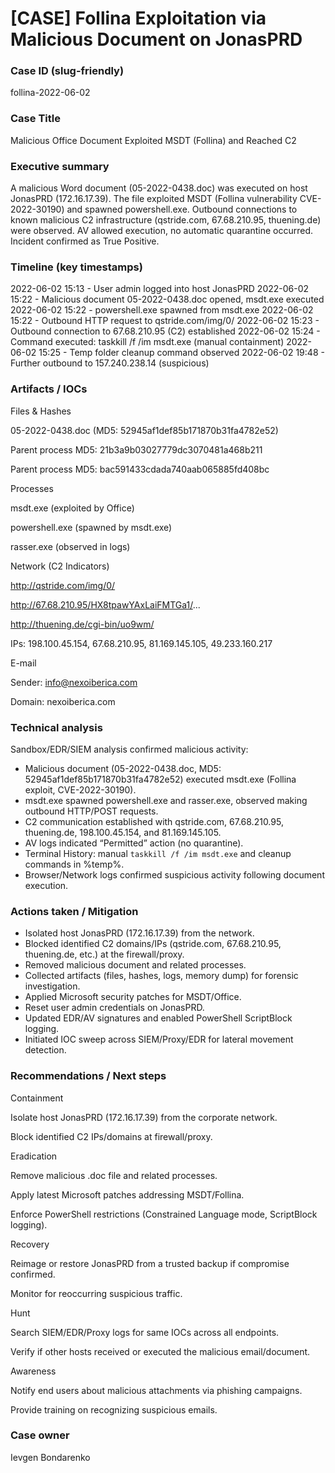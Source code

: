 # [CASE] Follina Exploitation via Malicious Document on JonasPRD

### Case ID (slug-friendly)

follina-2022-06-02

### Case Title

Malicious Office Document Exploited MSDT (Follina) and Reached C2

### Executive summary

A malicious Word document (05-2022-0438.doc) was executed on host JonasPRD (172.16.17.39). 
The file exploited MSDT (Follina vulnerability CVE-2022-30190) and spawned powershell.exe. 
Outbound connections to known malicious C2 infrastructure (qstride.com, 67.68.210.95, thuening.de) were observed. 
AV allowed execution, no automatic quarantine occurred. Incident confirmed as True Positive.

### Timeline (key timestamps)

2022-06-02 15:13 - User admin logged into host JonasPRD
2022-06-02 15:22 - Malicious document 05-2022-0438.doc opened, msdt.exe executed
2022-06-02 15:22 - powershell.exe spawned from msdt.exe
2022-06-02 15:22 - Outbound HTTP request to qstride.com/img/0/
2022-06-02 15:23 - Outbound connection to 67.68.210.95 (C2) established
2022-06-02 15:24 - Command executed: taskkill /f /im msdt.exe (manual containment)
2022-06-02 15:25 - Temp folder cleanup command observed
2022-06-02 19:48 - Further outbound to 157.240.238.14 (suspicious)

### Artifacts / IOCs

Files & Hashes

05-2022-0438.doc (MD5: 52945af1def85b171870b31fa4782e52)

Parent process MD5: 21b3a9b03027779dc3070481a468b211

Parent process MD5: bac591433cdada740aab065885fd408bc

Processes

msdt.exe (exploited by Office)

powershell.exe (spawned by msdt.exe)

rasser.exe (observed in logs)

Network (C2 Indicators)

http://qstride.com/img/0/

http://67.68.210.95/HX8tpawYAxLaiFMTGa1/...

http://thuening.de/cgi-bin/uo9wm/

IPs: 198.100.45.154, 67.68.210.95, 81.169.145.105, 49.233.160.217

E-mail

Sender: info@nexoiberica.com

Domain: nexoiberica.com

### Technical analysis

Sandbox/EDR/SIEM analysis confirmed malicious activity:
- Malicious document (05-2022-0438.doc, MD5: 52945af1def85b171870b31fa4782e52) executed msdt.exe (Follina exploit, CVE-2022-30190).
- msdt.exe spawned powershell.exe and rasser.exe, observed making outbound HTTP/POST requests.
- C2 communication established with qstride.com, 67.68.210.95, thuening.de, 198.100.45.154, and 81.169.145.105.
- AV logs indicated “Permitted” action (no quarantine).
- Terminal History: manual `taskkill /f /im msdt.exe` and cleanup commands in %temp%.
- Browser/Network logs confirmed suspicious activity following document execution.

### Actions taken / Mitigation

- Isolated host JonasPRD (172.16.17.39) from the network.
- Blocked identified C2 domains/IPs (qstride.com, 67.68.210.95, thuening.de, etc.) at the firewall/proxy.
- Removed malicious document and related processes.
- Collected artifacts (files, hashes, logs, memory dump) for forensic investigation.
- Applied Microsoft security patches for MSDT/Office.
- Reset user admin credentials on JonasPRD.
- Updated EDR/AV signatures and enabled PowerShell ScriptBlock logging.
- Initiated IOC sweep across SIEM/Proxy/EDR for lateral movement detection.

### Recommendations / Next steps

Containment

Isolate host JonasPRD (172.16.17.39) from the corporate network.

Block identified C2 IPs/domains at firewall/proxy.

Eradication

Remove malicious .doc file and related processes.

Apply latest Microsoft patches addressing MSDT/Follina.

Enforce PowerShell restrictions (Constrained Language mode, ScriptBlock logging).

Recovery

Reimage or restore JonasPRD from a trusted backup if compromise confirmed.

Monitor for reoccurring suspicious traffic.

Hunt

Search SIEM/EDR/Proxy logs for same IOCs across all endpoints.

Verify if other hosts received or executed the malicious email/document.

Awareness

Notify end users about malicious attachments via phishing campaigns.

Provide training on recognizing suspicious emails.

### Case owner

Ievgen Bondarenko
